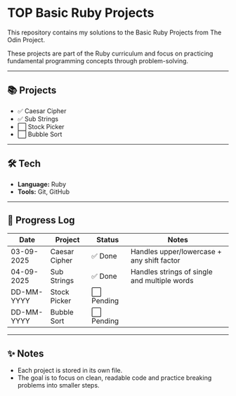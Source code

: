# TOP Basic Ruby Projects

This repository contains my solutions to the Basic Ruby Projects from The Odin Project.

These projects are part of the Ruby curriculum and focus on practicing fundamental programming concepts through problem-solving.

***

## 📚 Projects
- ✅ Caesar Cipher
- ✅ Sub Strings
- ⬜ Stock Picker
- ⬜ Bubble Sort

***

## 🛠️ Tech
- **Language:** Ruby
- **Tools:** Git, GitHub

***

## 🚀 Progress Log

| Date       | Project       | Status  | Notes                                    |
|------------|---------------|---------|------------------------------------------|
| 03-09-2025 | Caesar Cipher | ✅ Done |Handles upper/lowercase + any shift factor|
| 04-09-2025 | Sub Strings   | ✅ Done |Handles strings of single and multiple words|
| DD-MM-YYYY | Stock Picker  | ⬜ Pending |                                        |
| DD-MM-YYYY | Bubble Sort   | ⬜ Pending |                                        |

***

## ✨ Notes
- Each project is stored in its own file.
- The goal is to focus on clean, readable code and practice breaking problems into smaller steps.
